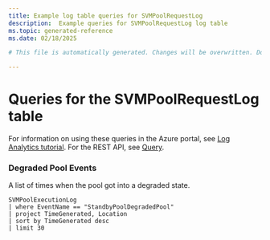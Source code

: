 ```yaml
---
title: Example log table queries for SVMPoolRequestLog
description:  Example queries for SVMPoolRequestLog log table
ms.topic: generated-reference
ms.date: 02/18/2025

# This file is automatically generated. Changes will be overwritten. Do not change this file directly. 

---
```


# Queries for the SVMPoolRequestLog table

For information on using these queries in the Azure portal, see [Log Analytics tutorial](/azure/azure-monitor/logs/log-analytics-tutorial). For the REST API, see [Query](/rest/api/loganalytics/query).


### Degraded Pool Events  


A list of times when the pool got into a degraded state.  

```query
SVMPoolExecutionLog
| where EventName == "StandbyPoolDegradedPool"
| project TimeGenerated, Location
| sort by TimeGenerated desc
| limit 30
```

